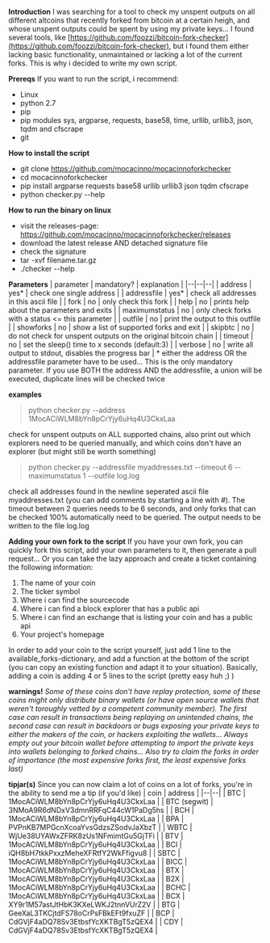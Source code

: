 ﻿**Introduction**
I was searching for a tool to check my unspent outputs on all different altcoins that recently forked  from bitcoin at a certain heigh, and whose unspent outputs could be spent by using my private keys... I found several tools, like [https://github.com/foozzi/bitcoin-fork-checker](https://github.com/foozzi/bitcoin-fork-checker), but i found them either lacking basic functionality, unmaintained or lacking a lot of the current forks. This is why i decided to write my own script.

**Prereqs**
If you want to run the script, i recommend:

 - Linux
 - python 2.7
 - pip
 - pip modules sys, argparse, requests, base58, time, urllib, urllib3, json, tqdm and cfscrape
 - git

**How to install the script**

 - git clone https://github.com/mocacinno/mocacinnoforkchecker
 - cd mocacinnoforkchecker
 - pip install argparse requests base58 urllib urllib3 json tqdm cfscrape
 - python checker.py --help

**How to run the binary on linux**

 - visit the releases-page: https://github.com/mocacinno/mocacinnoforkchecker/releases
 - download the latest release AND detached signature file
 - check the signature
 - tar -xvf filename.tar.gz
 - ./checker --help

**Parameters**
| parameter | mandatory?  | explanation |
|--|--|--|
| address | yes* | check one single address |
| addressfile | yes* | check all addresses in this ascii file |
| fork | no | only check this fork |
| help | no | prints help about the parameters and exits |
| maximumstatus | no | only check forks with a status <= this parameter |
| outfile | no | print the output to this outfile |
| showforks | no | show a list of supported forks and exit |
| skipbtc | no | do not check for unspent outputs on the original bitcoin chain |
| timeout | no | set the sleep() time to x seconds (default:3) |
| verbose | no | write all output to stdout, disables the progress bar |
\* either the address OR the addressfile parameter have to be used... This is the only mandatory parameter. If you use BOTH the address AND the addressfile, a union will be executed, duplicate lines will be checked twice
 
 **examples**

> python checker.py --address 1MocACiWLM8bYn8pCrYjy6uHq4U3CkxLaa

check for unspent outputs on ALL supported chains, also print out which explorers need to be queried manually, and which coins don't have an explorer (but might still be worth something)
>python checker.py --addressfile myaddresses.txt --timeout 6 --maximumstatus 1 --outfile log.log

check all addresses found in the newline seperated ascii file myaddresses.txt (you can add comments by starting a line with #). The timeout between 2 queries needs to be 6 seconds, and only forks that can be checked 100% automatically need to be queried. The output needs to be written to the file log.log

**Adding your own fork to the script**
If you have your own fork, you can quickly fork this script, add your own parameters to it, then generate a pull request... Or you can take the lazy approach and create a ticket containing the following information:

 1. The name of your coin
 2. The ticker symbol
 3. Where i can find the sourcecode
 4. Where i can find a block explorer that has a public api
 5. Where i can find an exchange that is listing your coin and has a public api
 6. Your project's homepage

In order to add your coin to the script yourself, just add 1 line to the available_forks-dictionary, and add a function at the bottom of the script (you can copy an existing function and adapt it to your situation). Basically, adding a coin is adding 4 or 5 lines to the script (pretty easy huh ;) )

**warnings!**
*Some of these coins don't have replay protection, some of these coins might only distribute binary wallets (or have open source wallets that weren't toroughly vetted by a competent community member). The first case can result in transactions being replaying on unintended chains, the second case can result in backdoors or bugs exposing your private keys to either the makers of the coin, or hackers exploiting the wallets... Always empty out your bitcoin wallet before attempting to import the private keys into wallets belonging to forked chains... Also try to claim the forks in order of importance (the most expensive forks first, the least expensive forks last)*

**tipjar(s)**
Since you can now claim a lot of coins on a lot of forks, you're in the ability to send me a tip (if you'd like)
| coin | address |
|--|--|
| BTC | 1MocACiWLM8bYn8pCrYjy6uHq4U3CkxLaa |
| BTC (segwit) | 3NMoA9R6dNDxV3dmnRRFqC44cW1PaDg5hs |
| BCH | 1MocACiWLM8bYn8pCrYjy6uHq4U3CkxLaa |
| BPA | PVPnKB7MPGcnXcoaYvsGdzsZSodvJaXbzT |
| WBTC | WjUe38UYAWxZFRK8zUs1NFmimtGu5GjTFi |
| BTV | 1MocACiWLM8bYn8pCrYjy6uHq4U3CkxLaa |
| BCI | iQH8bH7tkkPxxzMeheXFRtfY2WkFfigvu8 |
| SBTC | 1MocACiWLM8bYn8pCrYjy6uHq4U3CkxLaa |
| BICC | 1MocACiWLM8bYn8pCrYjy6uHq4U3CkxLaa |
| BTX | 1MocACiWLM8bYn8pCrYjy6uHq4U3CkxLaa |
| B2X | 1MocACiWLM8bYn8pCrYjy6uHq4U3CkxLaa |
| BCHC | 1MocACiWLM8bYn8pCrYjy6uHq4U3CkxLaa |
| BCX | XY9r1M57astJtHbK3KXeLWKJ2tnnVUrZ2V |
| BTG | GeeXaL3TKCjtdFS78oCrPsFBkEFt9fxuZF |
| BCP | CdGVjF4aDQ78Sv3EtbsfYcXKTBgT5zQEX4 |
| CDY | CdGVjF4aDQ78Sv3EtbsfYcXKTBgT5zQEX4 |


